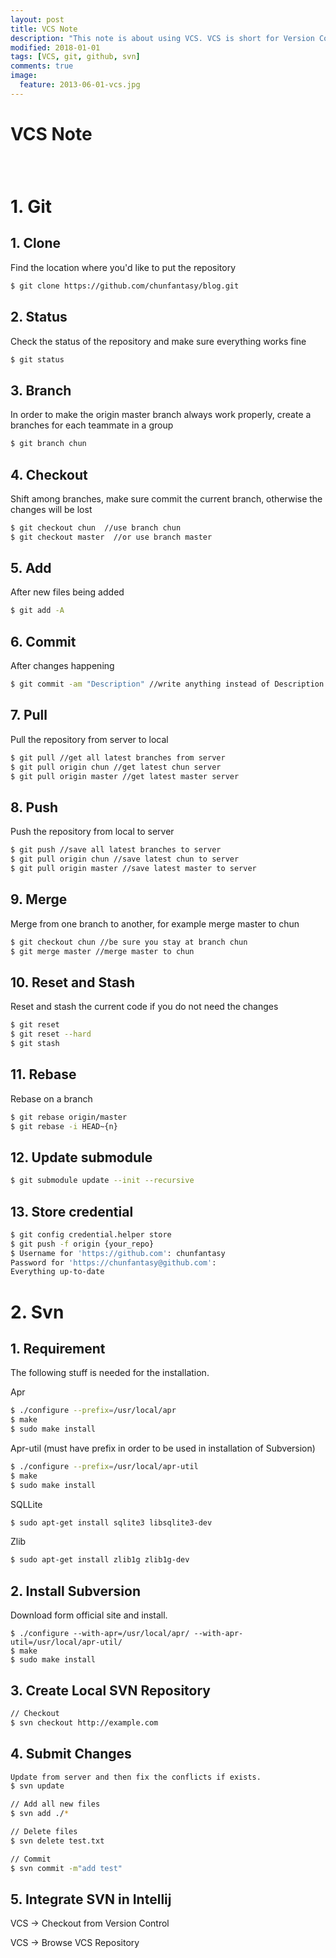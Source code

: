 ```yaml
---
layout: post
title: VCS Note
description: "This note is about using VCS. VCS is short for Version Control System."
modified: 2018-01-01
tags: [VCS, git, github, svn]
comments: true
image:
  feature: 2013-06-01-vcs.jpg
---
```


# VCS Note

<div class="social-share" data-initialized="true">
    <a href="#" class="social-share-icon icon-weibo"></a>
    <a href="#" class="social-share-icon icon-qq"></a>
    <a href="#" class="social-share-icon icon-wechat"></a>
</div>
<link rel="stylesheet" href="https://resource.chun.no/sharejs/css/share.min.css">
<script src="https://resource.chun.no/sharejs/js/social-share.min.js"></script>

### &nbsp;

# 1. Git

## 1. Clone

Find the location where you'd like to put the repository
``` bash
$ git clone https://github.com/chunfantasy/blog.git
```

## 2. Status

Check the status of the repository and make sure everything works fine
``` bash
$ git status
```

## 3. Branch

In order to make the origin master branch always work properly, create a branches for each teammate in a group
``` bash
$ git branch chun
```

## 4. Checkout

Shift among branches, make sure commit the current branch, otherwise the changes will be lost
``` bash
$ git checkout chun  //use branch chun
$ git checkout master  //or use branch master
```

## 5. Add

After new files being added
``` bash
$ git add -A
```


## 6. Commit

After changes happening
``` bash
$ git commit -am "Description" //write anything instead of Description
```

## 7. Pull

Pull the repository from server to local
``` bash
$ git pull //get all latest branches from server
$ git pull origin chun //get latest chun server
$ git pull origin master //get latest master server
```

## 8. Push

Push the repository from local to server
``` bash
$ git push //save all latest branches to server
$ git pull origin chun //save latest chun to server
$ git pull origin master //save latest master to server
```

## 9. Merge

Merge from one branch to another, for example merge master to chun
``` bash
$ git checkout chun //be sure you stay at branch chun
$ git merge master //merge master to chun
```

## 10. Reset and Stash

Reset and stash the current code if you do not need the changes
``` bash
$ git reset
$ git reset --hard
$ git stash
```

## 11. Rebase

Rebase on a branch
``` bash
$ git rebase origin/master
$ git rebase -i HEAD~{n}
```

## 12. Update submodule

``` bash
$ git submodule update --init --recursive
```

## 13. Store credential

``` bash
$ git config credential.helper store
$ git push -f origin {your_repo}
$ Username for 'https://github.com': chunfantasy
Password for 'https://chunfantasy@github.com':
Everything up-to-date
```

# 2. Svn

## 1. Requirement

The following stuff is needed for the installation.

Apr
``` bash
$ ./configure --prefix=/usr/local/apr
$ make
$ sudo make install
```

Apr-util (must have prefix in order to be used in installation of Subversion)
``` bash
$ ./configure --prefix=/usr/local/apr-util
$ make
$ sudo make install
```

SQLLite
``` bash
$ sudo apt-get install sqlite3 libsqlite3-dev
```

Zlib
``` bash
$ sudo apt-get install zlib1g zlib1g-dev
```


## 2. Install Subversion

Download form official site and install.
```
$ ./configure --with-apr=/usr/local/apr/ --with-apr-util=/usr/local/apr-util/
$ make
$ sudo make install
```

## 3. Create Local SVN Repository

``` bash
// Checkout
$ svn checkout http://example.com
```

## 4. Submit Changes

``` bash
Update from server and then fix the conflicts if exists.
$ svn update

// Add all new files
$ svn add ./*

// Delete files
$ svn delete test.txt

// Commit
$ svn commit -m"add test"
```

## 5. Integrate SVN in Intellij

VCS -> Checkout from Version Control

VCS -> Browse VCS Repository